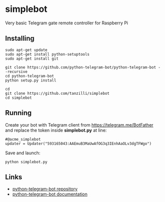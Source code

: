 # simplebot

Very basic Telegram gate remote controller for Raspberry Pi

## Installing

	sudo apt-get update
	sudo apt-get install python-setuptools
	sudo apt-get install git

	git clone https://github.com/python-telegram-bot/python-telegram-bot --recursive
	cd python-telegram-bot
	python setup.py install
	
	cd
	git clone https://github.com/tanzilli/simplebot
	cd simplebot

## Running

Create your bot with Telegram client from <https://telegram.me/BotFather> and replace the
token inside __simplebot.py__ at line:

	#@acme_simplebot
	updater = Updater("593165043:AAEmuB3MaUwAfOG3q3IEnhAaOLv3dgTFWgo")	

Save and launch:
	
	python simplebot.py

## Links

* [python-telegram-bot repository](https://github.com/python-telegram-bot/python-telegram-bot)	
* [python-telegram-bot documentation](https://python-telegram-bot.readthedocs.io/en/stable/index.html)	
	
 
